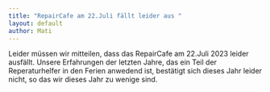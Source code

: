 ```yaml
---
title: "RepairCafe am 22.Juli fällt leider aus "
layout: default
author: Mati
---
```



Leider müssen wir mitteilen, dass das RepairCafe am 22.Juli 2023 leider ausfällt. Unsere Erfahrungen der letzten Jahre, das ein Teil der Reperaturhelfer in den Ferien anwedend ist, bestätigt sich dieses Jahr leider nicht, so das wir dieses Jahr zu wenige sind. 
